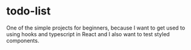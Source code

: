 # todo-list

One of the simple projects for beginners, because I want to get used to using
hooks and typescript in React and I also want to test styled components.
